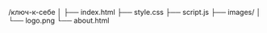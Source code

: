 /ключ-к-себе
│
├── index.html
├── style.css
├── script.js
├── images/
│   └── logo.png
└── about.html
